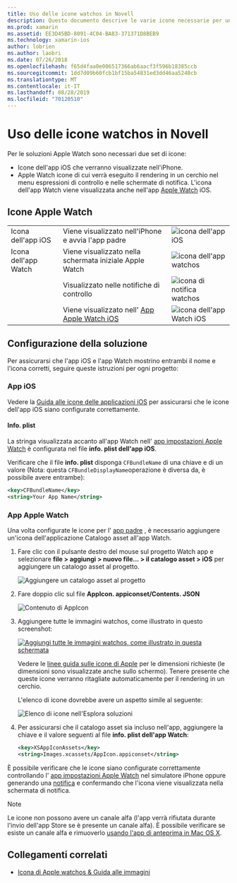 ```yaml
---
title: Uso delle icone watchos in Novell
description: Questo documento descrive le varie icone necessarie per un'applicazione watchos e come configurare una soluzione per includere queste icone.
ms.prod: xamarin
ms.assetid: EE3D45BD-8091-4C04-BA83-371371D8BEB9
ms.technology: xamarin-ios
author: lobrien
ms.author: laobri
ms.date: 07/26/2018
ms.openlocfilehash: f65d4faa0e006517366ab6aacf3f596b18385ccb
ms.sourcegitcommit: 1dd7d09b60fcb1bf15ba54831ed3dd46aa5240cb
ms.translationtype: MT
ms.contentlocale: it-IT
ms.lasthandoff: 08/28/2019
ms.locfileid: "70120510"
---
```

# <a name="working-with-watchos-icons-in-xamarin"></a>Uso delle icone watchos in Novell

Per le soluzioni Apple Watch sono necessari due set di icone:

- Icone dell'app iOS che verranno visualizzate nell'iPhone.
- Apple Watch icone di cui verrà eseguito il rendering in un cerchio nel menu espressioni di controllo e nelle schermate di notifica. L'icona dell'app Watch viene visualizzata anche nell'app [Apple Watch](~/ios/watchos/app-fundamentals/settings.md) iOS.

## <a name="apple-watch-icons"></a>Icone Apple Watch

| | | |
|-|-|-|
|Icona dell'app iOS|Viene visualizzato nell'iPhone e avvia l'app padre|![icona dell'app iOS](icons-images/icon-ios.png)|
|Icona dell'app Watch|Viene visualizzato nella schermata iniziale Apple Watch|![icona dell'app watchos](icons-images/icon-home.png)|
||Visualizzato nelle notifiche di controllo|![icona di notifica watchos](icons-images/notification-icon.png)|
||Viene visualizzato nell' [App Apple Watch iOS](~/ios/watchos/app-fundamentals/settings.md)|![icona dell'app Watch iOS](icons-images/watch-app-sml.png)|

## <a name="configuring-your-solution"></a>Configurazione della soluzione

Per assicurarsi che l'app iOS e l'app Watch mostrino entrambi il nome e l'icona corretti, seguire queste istruzioni per ogni progetto:

### <a name="ios-app"></a>App iOS

Vedere la [Guida alle icone delle applicazioni iOS](~/ios/app-fundamentals/images-icons/app-icons.md) per assicurarsi che le icone dell'app iOS siano configurate correttamente.

#### <a name="infoplist"></a>Info. plist

La stringa visualizzata accanto all'app Watch nell' [app impostazioni Apple Watch](~/ios/watchos/app-fundamentals/settings.md) è configurata nel file **info. plist dell'app iOS**.

Verificare che il file **info. plist** disponga `CFBundleName` di una chiave e di un valore (Nota: questa `CFBundleDisplayName`operazione è diversa da, è possibile avere entrambe):

```xml
<key>CFBundleName</key>
<string>Your App Name</string>
```

### <a name="apple-watch-app"></a>App Apple Watch

Una volta configurate le icone per l' [app padre](~/ios/watchos/app-fundamentals/parent-app.md) , è necessario aggiungere un'icona dell'applicazione Catalogo asset all'app Watch.

1. Fare clic con il pulsante destro del mouse sul progetto Watch app e selezionare **file > aggiungi > nuovo file... > il catalogo asset > iOS** per aggiungere un catalogo asset al progetto.

    ![](icons-images/newasset.png "Aggiungere un catalogo asset al progetto")

2. Fare doppio clic sul file **AppIcon. appiconset/Contents. JSON**

    ![](icons-images/xcassets-iconset-sml.png "Contenuto di AppIcon")

3. Aggiungere tutte le immagini watchos, come illustrato in questo screenshot:

    [![](icons-images/appicons-sml.png "Aggiungi tutte le immagini watchos, come illustrato in questa schermata")](icons-images/appicons.png#lightbox)

    Vedere le [linee guida sulle icone di Apple](https://developer.apple.com/design/human-interface-guidelines/watchos/icons-and-images/menu-icons/) per le dimensioni richieste (le dimensioni sono visualizzate anche sullo schermo). Tenere presente che queste icone verranno ritagliate automaticamente per il rendering in un cerchio.

    L'elenco di icone dovrebbe avere un aspetto simile al seguente:

    ![](icons-images/xcassets-complete-sml.png "Elenco di icone nell'Esplora soluzioni")

4. Per assicurarsi che il catalogo asset sia incluso nell'app, aggiungere la chiave e il valore seguenti al file **info. plist dell'app Watch**:

    ```xml
    <key>XSAppIconAssets</key>
    <string>Images.xcassets/AppIcon.appiconset</string>
    ```

È possibile verificare che le icone siano configurate correttamente controllando l' [app impostazioni Apple Watch](~/ios/watchos/app-fundamentals/settings.md) nel simulatore iPhone oppure generando una [notifica](~/ios/watchos/platform/notifications.md) e confermando che l'icona viene visualizzata nella schermata di notifica.

> [!NOTE]
> Le icone non possono avere un canale alfa (l'app verrà rifiutata durante l'invio dell'app Store se è presente un canale alfa). È possibile verificare se esiste un canale alfa e rimuoverlo [usando l'app di anteprima in Mac OS X](~/ios/watchos/troubleshooting.md#noalpha).


## <a name="related-links"></a>Collegamenti correlati

- [Icona di Apple watchos & Guida alle immagini](https://developer.apple.com/design/human-interface-guidelines/watchos/icons-and-images/)
